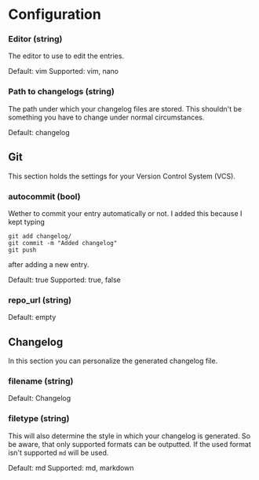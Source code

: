 # Configuration

### Editor (string)

The editor to use to edit the entries.

Default: vim
Supported: vim, nano

### Path to changelogs (string)

The path under which your changelog files are stored. This shouldn't be something you have to change under normal circumstances.

Default: changelog

## Git

This section holds the settings for your Version Control System (VCS).

### autocommit (bool)

Wether to commit your entry automatically or not. I added this because I kept typing
```shell
git add changelog/
git commit -m "Added changelog"
git push
```
after adding a new entry.
<!-- TODO: Add this flag
If you want to generally use this feature but disable it temporarely (bc you are still working on those changes and want to have the changelog in one commit) you can use `--auto-commit false` or the shorthand `-nac` (abbrev. for no automatic committing). -->

Default: true
Supported: true, false

### repo_url (string)

Default: empty

## Changelog

In this section you can personalize the generated changelog file.

### filename (string)

Default: Changelog

### filetype (string)

This will also determine the style in which your changelog is generated. So be aware, that only supported formats can be outputted. If the used format isn't supported `md` will be used.

Default: md
Supported: md, markdown
